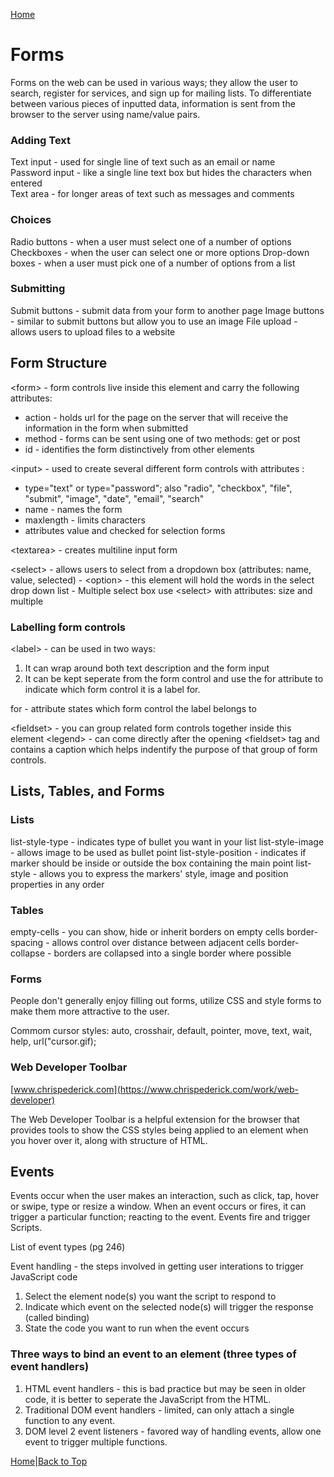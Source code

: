 [Home](README.md)

# Forms

Forms on the web can be used in various ways; they allow the user to search, register for services, and sign up for mailing lists. To differentiate between various pieces of inputted data, information is sent from the browser to the server using name/value pairs.

### Adding Text

Text input - used for single line of text such as an email or name  
Password input - like a single line text box but hides the characters when entered  
Text area - for longer areas of text such as messages and comments  

### Choices

Radio buttons - when a user must select one of a number of options
Checkboxes - when the user can select one or more options
Drop-down boxes - when a user must pick one of a number of options from a list  

### Submitting

Submit buttons - submit data from your form to another page
Image buttons - similar to submit buttons but allow you to use an image
File upload - allows users to upload files to a website

## Form Structure

\<form> - form controls live inside this element and carry the following attributes:
  - action - holds url for the page on the server that will receive the information in the form when submitted
  - method - forms can be sent using one of two methods: get or post
  - id - identifies the form distinctively from other elements  

\<input> - used to create several different form controls with attributes :
  - type="text" or type="password"; also "radio", "checkbox", "file", "submit", "image", "date", "email", "search"
  - name - names the form 
  - maxlength - limits characters  
  - attributes value and checked for selection forms

  \<textarea> - creates multiline input form

  \<select> - allows users to select from a dropdown box (attributes: name, value, selected)
    - \<option> - this element will hold the words in the select drop down list
    - Multiple select box use \<select> with attributes: size and multiple  

### Labelling form controls

\<label> - can be used in two ways:
  1. It can wrap around both text description and the form input
  2. It can be kept seperate from the form control and use the for attribute to indicate which form control it is a label for.  

for - attribute states which form control the label belongs to  

\<fieldset> - you can group related form controls together inside this element
\<legend> - can come directly after the opening \<fieldset> tag and contains a caption which helps indentify the purpose of that group of form controls.

## Lists, Tables, and Forms

### Lists
list-style-type - indicates type of bullet you want in your list
list-style-image - allows image to be used as bullet point
list-style-position - indicates if marker should be inside or outside the box containing the main point
list-style - allows you to express the markers' style, image and position properties in any order  

### Tables
empty-cells - you can show, hide or inherit borders on empty cells
border-spacing - allows control over distance between adjacent cells
border-collapse - borders are collapsed into a single border where possible

### Forms
People don't generally enjoy filling out forms, utilize CSS and style forms to make them more attractive to the user.  

Commom cursor styles: auto, crosshair, default, pointer, move, text, wait, help, url("cursor.gif);  

### Web Developer Toolbar
 [www.chrispederick.com](https://www.chrispederick.com/work/web-developer)  

 The Web Developer Toolbar is a helpful extension for the browser that provides tools to show the CSS styles being applied to an element when you hover over it, along with structure of HTML.

## Events

Events occur when the user makes an interaction, such as click, tap, hover or swipe, type or resize a window. When an event occurs or fires, it can trigger a particular function; reacting to the event. Events fire and trigger Scripts.  

List of event types (pg 246)  

Event handling - the steps involved in getting user interations to trigger JavaScript code
  1. Select the element node(s) you want the script to respond to
  2. Indicate which event on the selected node(s) will trigger the response (called binding)
  3. State the code you want to run when the event occurs

### Three ways to bind an event to an element (three types of event handlers)

  1. HTML event handlers - this is bad practice but may be seen in older code, it is better to seperate the JavaScript from the HTML.
  2. Traditional DOM event handlers - limited, can only attach a single function to any event.
  3. DOM level 2 event listeners - favored way of handling events, allow one event to trigger multiple functions.


[Home](README.md)|[Back to Top](class-09.md)